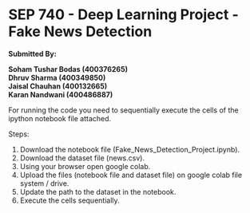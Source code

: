 # SEP 740 - Deep Learning Project - Fake News Detection

<b>Submitted By: </br>

Soham Tushar Bodas (400376265) </br>
Dhruv Sharma (400349850) </br>
Jaisal Chauhan (400132665) </br>
Karan Nandwani (400486887) </b>

For running the code you need to sequentially execute the cells of the ipython notebook file attached.

Steps:

1. Download the notebook file (Fake_News_Detection_Project.ipynb).
2. Download the dataset file (news.csv).
3. Using your browser open google colab.
4. Upload the files (notebook file and dataset file) on google colab file system / drive.
5. Update the path to the dataset in the notebook.
6. Execute the cells sequentially.
